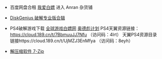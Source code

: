 - 百度网盘合租 
[我爱白嫖](https://feizhu.3kla.top/assets/img/default/)  进入 Anran 杂货铺

- [DiskGenius 破解专业版合辑](https://weilining.github.io/251.html) 

- PS4破解游戏下载
   [全球游戏白嫖网](https://www.520switch.com/ps4/)
   [奥德彪计划](https://2468c.com/)
   PS4天翼资源链接：https://cloud.189.cn/t/7BbmuuJJ7Nfu （访问码：4lrt）
   天翼PS4资源目录链接https://cloud.189.cn/t/UjMZJ3EnMfya （访问码：8eyh）
  
- [解压缩软件 7-Zip](https://www.7-zip.org/)